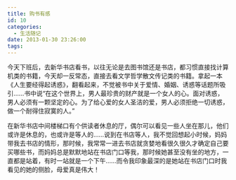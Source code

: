 ```yaml
---
title: 购书有感
id: 10
categories:
  - 生活随记
date: 2013-01-30 23:26:00
tags:
---
```


今天下班后，去新华书店看书，以往无论是去图书馆还是书店，都习惯直接找计算机类的书籍，今天却一反常态，直接去看文学哲学散文传记类的书籍。拿起一本《人生要经得起诱惑》，翻看起来，不觉被书中关于爱情、婚姻、诱惑等话题所吸引&hellip;&hellip;书中说&ldquo;在这个世界上，男人最珍贵的财产就是一个女人的心。面对诱惑，男人必须有一颗坚定的心。为了给心爱的女人圣洁的爱，男人必须拒绝一切诱惑，做一个耐得住寂寞的人。&rdquo;

<span class="Apple-tab-span" style="white-space: pre;">在</span>新华书店中间楼梯口有个供读者休息的厅，偶尔可以看见一些人坐在那儿，他们或许是休息的，也或许是等人的&hellip;&hellip;说到在书店等人，我不觉回想起小时候，妈妈带我去书店的情形，那时候，我常常一进去书店就贪婪地看很久很久才确定自己要买哪些书，而妈妈总是默默地站在书店门口等我，那时候她甚至没有坐的地方，一直都是站着，有时一站就是一个下午&hellip;&hellip;而令我印象最深的是她站在书店门口时我看见的她的侧脸，母爱真是伟大！